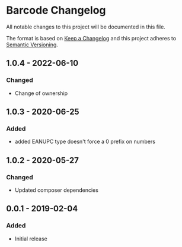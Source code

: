 # Barcode Changelog

All notable changes to this project will be documented in this file.

The format is based on [Keep a Changelog](http://keepachangelog.com/) and this project adheres to [Semantic Versioning](http://semver.org/).

## 1.0.4 - 2022-06-10
### Changed
- Change of ownership

## 1.0.3 - 2020-06-25
### Added
- added EANUPC type doesn't force a 0 prefix on numbers

## 1.0.2 - 2020-05-27
### Changed
- Updated composer dependencies

## 0.0.1 - 2019-02-04
### Added
- Initial release
